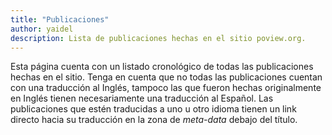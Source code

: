 ```yaml
---
title: "Publicaciones"
author: yaidel
description: Lista de publicaciones hechas en el sitio poview.org.
---
```


Esta página cuenta con un listado cronológico de todas las publicaciones hechas en el sitio. Tenga en cuenta
que no todas las publicaciones cuentan con una traducción al Inglés, tampoco las que fueron hechas
originalmente en Inglés tienen necesariamente una traducción al Español. Las publicaciones que estén
traducidas a uno u otro idioma tienen un link directo hacia su traducción en la zona de *meta-data* debajo del
título.